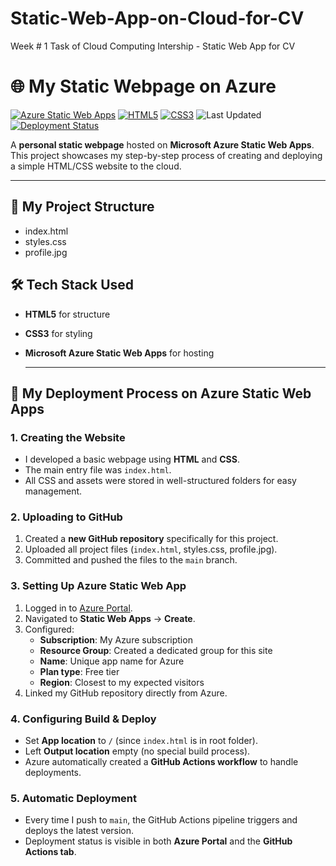 # Static-Web-App-on-Cloud-for-CV
Week # 1 Task of Cloud Computing Intership - Static Web App for CV


# 🌐 My Static Webpage on Azure

[![Azure Static Web Apps](https://img.shields.io/badge/Hosted%20on-Azure%20Static%20Web%20Apps-0078D4?logo=microsoftazure&logoColor=white)](https://azure.microsoft.com/en-us/services/app-service/static/)
[![HTML5](https://img.shields.io/badge/HTML-5-E34F26?logo=html5&logoColor=white)](https://developer.mozilla.org/en-US/docs/Web/HTML)
[![CSS3](https://img.shields.io/badge/CSS-3-1572B6?logo=css3&logoColor=white)](https://developer.mozilla.org/en-US/docs/Web/CSS)
![Last Updated](https://img.shields.io/badge/Last%20Updated-2025--08--09-orange)
[![Deployment Status](https://img.shields.io/github/actions/workflow/status/Shalu467425/Static-Web-App-on-Cloud-for-CV/azure-static-web-apps-witty-sand-062540e1e.yml?label=Deployment&logo=github)](https://github.com/Shalu467425/Static-Web-App-on-Cloud-for-CV/actions)

A **personal static webpage** hosted on **Microsoft Azure Static Web Apps**.  
This project showcases my step-by-step process of creating and deploying a simple HTML/CSS website to the cloud.

---

## 📂 My Project Structure
- index.html
- styles.css
- profile.jpg


## 🛠 Tech Stack Used
- **HTML5** for structure
- **CSS3** for styling
- **Microsoft Azure Static Web Apps** for hosting

  ---

## 🚀 My Deployment Process on Azure Static Web Apps

### **1. Creating the Website**
- I developed a basic webpage using **HTML** and **CSS**.
- The main entry file was `index.html`.
- All CSS and assets were stored in well-structured folders for easy management.

### **2. Uploading to GitHub**
1. Created a **new GitHub repository** specifically for this project.
2. Uploaded all project files (`index.html`, styles.css, profile.jpg).
3. Committed and pushed the files to the `main` branch.

### **3. Setting Up Azure Static Web App**
1. Logged in to [Azure Portal](https://portal.azure.com/).
2. Navigated to **Static Web Apps** → **Create**.
3. Configured:
   - **Subscription**: My Azure subscription
   - **Resource Group**: Created a dedicated group for this site
   - **Name**: Unique app name for Azure
   - **Plan type**: Free tier
   - **Region**: Closest to my expected visitors
4. Linked my GitHub repository directly from Azure.

### **4. Configuring Build & Deploy**
- Set **App location** to `/` (since `index.html` is in root folder).
- Left **Output location** empty (no special build process).
- Azure automatically created a **GitHub Actions workflow** to handle deployments.

### **5. Automatic Deployment**
- Every time I push to `main`, the GitHub Actions pipeline triggers and deploys the latest version.
- Deployment status is visible in both **Azure Portal** and the **GitHub Actions tab**.

